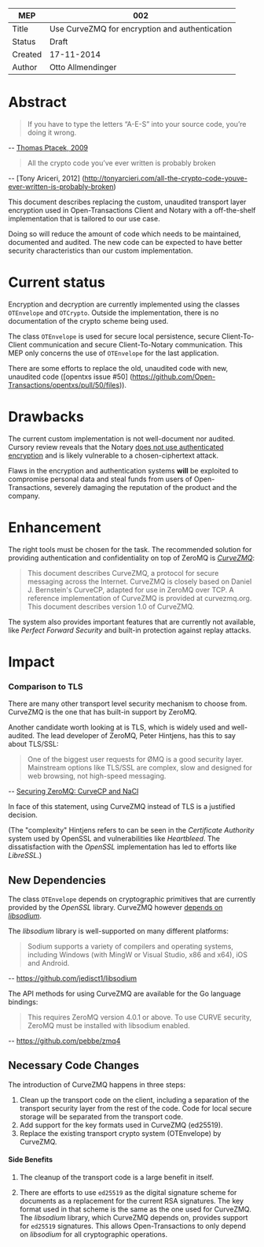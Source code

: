 MEP | 002
--- | ---
Title | Use CurveZMQ for encryption and authentication
Status | Draft
Created | 17-11-2014
Author | Otto Allmendinger

# Abstract

> If you have to type the letters “A-E-S” into your source code, you’re doing it
> wrong.

-- [Thomas Ptacek, 2009](https://web.archive.org/web/20090721160748/http://www.matasano.com/log/1749/typing-the-letters-a-e-s-into-your-code-youre-doing-it-wrong)

> All the crypto code you’ve ever written is probably broken

-- [Tony Ariceri, 2012] (http://tonyarcieri.com/all-the-crypto-code-youve-ever-written-is-probably-broken)


This document describes replacing the custom, unaudited transport layer
encryption used in Open-Transactions Client and Notary with a off-the-shelf
implementation that is tailored to our use case.

Doing so will reduce the amount of code which needs to be maintained, documented
and audited. The new code can be expected to have better security
characteristics than our custom implementation.

# Current status

Encryption and decryption are currently implemented using the classes
`OTEnvelope` and `OTCrypto`. Outside the implementation, there is no
documentation of the crypto scheme being used.

The class `OTEnvelope` is used for secure local persistence, secure
Client-To-Client communication and secure Client-To-Notary communication. This
MEP only concerns the use of `OTEnvelope` for the last application.

There are some efforts to replace the old, unaudited code with new, unaudited
code ([opentxs issue #50]
(https://github.com/Open-Transactions/opentxs/pull/50/files)).

# Drawbacks

The current custom implementation is not well-document nor audited. Cursory
review reveals that the Notary [does not use authenticated
encryption][UnauthenticatedOpen] and is likely vulnerable to a chosen-ciphertext
attack.

Flaws in the encryption and authentication systems **will** be exploited to
compromise personal data and steal funds from users of Open-Transactions,
severely damaging the reputation of the product and the company.

# Enhancement

The right tools must be chosen for the task. The recommended solution for
providing authentication and confidentiality on top of ZeroMQ is
[_CurveZMQ_](http://curvezmq.org/):

> This document describes CurveZMQ, a protocol for secure messaging across the
> Internet. CurveZMQ is closely based on Daniel J. Bernstein's CurveCP, adapted
> for use in ZeroMQ over TCP. A reference implementation of CurveZMQ is provided
> at curvezmq.org. This document describes version 1.0 of CurveZMQ.

The system also provides important features that are currently not available,
like _Perfect Forward Security_ and built-in protection against replay attacks.


# Impact

### Comparison to TLS

There are many other transport level security mechanism to choose from. CurveZMQ
is the one that has built-in support by ZeroMQ.

Another candidate worth looking at is TLS, which is widely used and
well-audited. The lead developer of ZeroMQ, Peter Hintjens, has this to say
about TLS/SSL:

> One of the biggest user requests for ØMQ is a good security layer. Mainstream
> options like TLS/SSL are complex, slow and designed for web browsing, not
> high-speed messaging.

-- [Securing ZeroMQ: CurveCP and NaCl](http://hintjens.com/blog:34)

In face of this statement, using CurveZMQ instead of TLS is a justified
decision.

(The "complexity" Hintjens refers to can be seen in the _Certificate Authority_
system used by OpenSSL and vulnerabilities like _Heartbleed_. The
dissatisfaction with the _OpenSSL_ implementation has led to efforts like
_LibreSSL_.)


## New Dependencies

The class `OTEnvelope` depends on cryptographic primitives that are currently
provided by the _OpenSSL_ library. CurveZMQ however [depends on
_libsodium_](https://github.com/zeromq/libcurve#dependencies).

The _libsodium_ library is well-supported on many different platforms:

> Sodium supports a variety of compilers and operating systems, including
> Windows (with MingW or Visual Studio, x86 and x64), iOS and Android.

-- https://github.com/jedisct1/libsodium

The API methods for using CurveZMQ are available for the Go language bindings:

> This requires ZeroMQ version 4.0.1 or above. To use CURVE security, ZeroMQ
> must be installed with libsodium enabled.

-- https://github.com/pebbe/zmq4




## Necessary Code Changes

The introduction of CurveZMQ happens in three steps:

1. Clean up the transport code on the client, including a separation of the
   transport security layer from the rest of the code. Code for local secure
   storage will be separated from the transport code.
1. Add support for the key formats used in CurveZMQ (ed25519).
1. Replace the existing transport crypto system (OTEnvelope) by CurveZMQ.



#### Side Benefits

1. The cleanup of the transport code is a large benefit in itself.

1. There are efforts to use `ed25519` as the digital signature scheme for
   documents as a replacement for the current RSA signatures. The key format
   used in that scheme is the same as the one used for CurveZMQ. The _libsodium_
   library, which CurveZMQ depends on, provides support for `ed25519`
   signatures. This allows Open-Transactions to only depend on _libsodium_ for
   all cryptographic operations.



<!--- links -->

[UnauthenticatedOpen]: https://github.com/Open-Transactions/opentxs/blob/c688d63f57cc7393bf60c7c80fa040b1eb110c6b/src/core/crypto/OTEnvelope.cpp#L577
